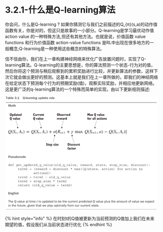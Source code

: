 # 3.2.1-什么是Q-learning算法

你会问，什么是Q-learning ? 如果你猜测它与我们之前描述的Q\_{π}\(s,a\)的动作值函数有关，你是对的，但这只是故事的一小部分。Q-learning是学习最优动作值 action value 的一种特殊方法,但还有其他方法。也就是说，价值函数 value functions 和行为价值函数 action-value functions 是RL中出现在很多地方的一般概念;Q-learning是一种使用这些概念的特殊算法。

信不信由你，我们在上一章构建神经网络来优化广告放置问题时，实现了Q-learning算法。Q-learning的主要思想是，你的算法预测一个状态-行为对的值，然后你将这个预测与稍后观察到的累积奖励进行比较，并更新算法的参数，这样下次它就会做出更好的预测。这基本上就是我们在上一章所做的，即我们的神经网络在给定状态下预测每个行为的预期奖励\(值\)，观察实际奖励，并相应地更新网络。这是更广泛的q-learning算法的一个特殊而简单的实现，由以下更新规则描述:

![](../../.gitbook/assets/image%20%2888%29.png)

{% hint style="info" %}
在时刻t的Q值被更新为当前预测的Q值加上我们在未来期望的值，假设我们从当前状态进行优化
{% endhint %}























